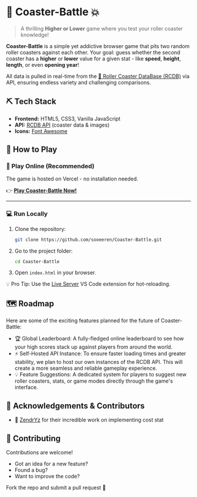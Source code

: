 # 🎢 Coaster-Battle 💥

> A thrilling **Higher or Lower** game where you test your roller coaster knowledge!

**Coaster-Battle** is a simple yet addictive browser game that pits two random roller coasters against each other.
Your goal: guess whether the second coaster has a **higher** or **lower** value for a given stat - like **speed**, **height**, **length**, or even **opening year**!

All data is pulled in real-time from the [🎡 Roller Coaster DataBase (RCDB)](https://rcdb.com/) via API, ensuring endless variety and challenging comparisons.

## ⛏️ Tech Stack

* **Frontend:** HTML5, CSS3, Vanilla JavaScript
* **API:** [RCDB API](https://rcdb-api.vercel.app/) (coaster data & images)
* **Icons:** [Font Awesome](https://fontawesome.com/)

## 🚀 How to Play

### 🔗 Play Online (Recommended)

The game is hosted on Vercel - no installation needed.

👉 [**Play Coaster-Battle Now!**](https://coaster-battle.vercel.app/)

---

### 💻 Run Locally

1. Clone the repository:

   ```bash
   git clone https://github.com/sooeeren/Coaster-Battle.git
   ```
2. Go to the project folder:

   ```bash
   cd Coaster-Battle
   ```
3. Open `index.html` in your browser.

💡 Pro Tip: Use the [Live Server](https://marketplace.visualstudio.com/items?itemName=ritwickdey.LiveServer) VS Code extension for hot-reloading.

## 🗺️ Roadmap

Here are some of the exciting features planned for the future of Coaster-Battle:

* 🏆 Global Leaderboard: A fully-fledged online leaderboard to see how your high scores stack up against players from around the world.
* ⚡ Self-Hosted API Instance: To ensure faster loading times and greater stability, we plan to host our own instances of the RCDB API. This will create a more seamless and reliable gameplay experience.
* 💡 Feature Suggestions: A dedicated system for players to suggest new roller coasters, stats, or game modes directly through the game's interface.

## 🙏 Acknowledgements & Contributors

* 💖 [ZendrYz](https://github.com/ZendrYz) for their incredible work on implementing cost stat 

## 🤝 Contributing

Contributions are welcome!

* Got an idea for a new feature?
* Found a bug?
* Want to improve the code?

Fork the repo and submit a pull request 🚀
